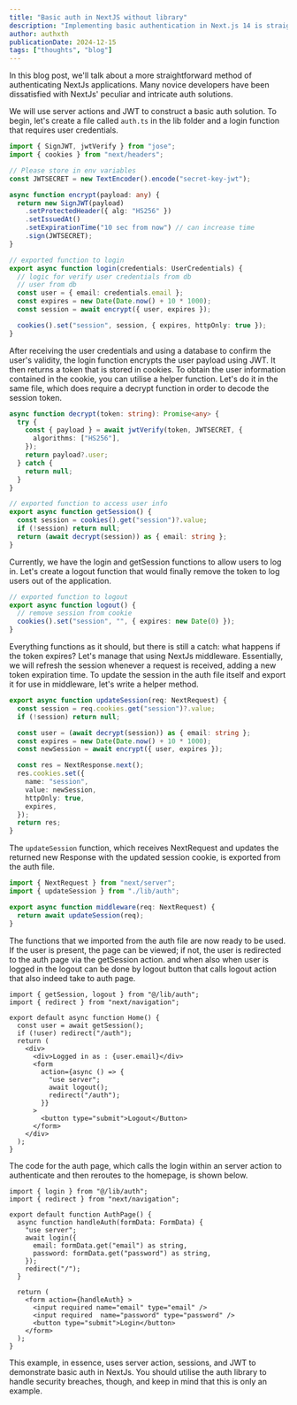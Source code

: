 ```yaml
---
title: "Basic auth in NextJS without library"
description: "Implementing basic authentication in Next.js 14 is straightforward."
author: authxth
publicationDate: 2024-12-15
tags: ["thoughts", "blog"]
---
```


In this blog post, we'll talk about a more straightforward method of authenticating NextJs applications. Many novice developers have been dissatisfied with NextJs' peculiar and intricate auth solutions.

We will use server actions and JWT to construct a basic auth solution.
To begin, let's create a file called `auth.ts` in the lib folder and a login function that requires user credentials.

```ts
import { SignJWT, jwtVerify } from "jose";
import { cookies } from "next/headers";

// Please store in env variables
const JWTSECRET = new TextEncoder().encode("secret-key-jwt");

async function encrypt(payload: any) {
  return new SignJWT(payload)
    .setProtectedHeader({ alg: "HS256" })
    .setIssuedAt()
    .setExpirationTime("10 sec from now") // can increase time
    .sign(JWTSECRET);
}

// exported function to login
export async function login(credentials: UserCredentials) {
  // logic for verify user credentials from db
  // user from db
  const user = { email: credentials.email };
  const expires = new Date(Date.now() + 10 * 1000);
  const session = await encrypt({ user, expires });

  cookies().set("session", session, { expires, httpOnly: true });
}
```

After receiving the user credentials and using a database to confirm the user's validity, the login function encrypts the user payload using JWT. It then returns a token that is stored in cookies.
To obtain the user information contained in the cookie, you can utilise a helper function. Let's do it in the same file, which does require a decrypt function in order to decode the session token.

```ts
async function decrypt(token: string): Promise<any> {
  try {
    const { payload } = await jwtVerify(token, JWTSECRET, {
      algorithms: ["HS256"],
    });
    return payload?.user;
  } catch {
    return null;
  }
}

// exported function to access user info
export async function getSession() {
  const session = cookies().get("session")?.value;
  if (!session) return null;
  return (await decrypt(session)) as { email: string };
}
```

Currently, we have the login and getSession functions to allow users to log in. Let's create a logout function that would finally remove the token to log users out of the application.

```ts
// exported function to logout
export async function logout() {
  // remove session from cookie
  cookies().set("session", "", { expires: new Date(0) });
}
```

Everything functions as it should, but there is still a catch: what happens if the token expires? Let's manage that using NextJs middleware. Essentially, we will refresh the session whenever a request is received, adding a new token expiration time. To update the session in the auth file itself and export it for use in middleware, let's write a helper method.

```ts
export async function updateSession(req: NextRequest) {
  const session = req.cookies.get("session")?.value;
  if (!session) return null;

  const user = (await decrypt(session)) as { email: string };
  const expires = new Date(Date.now() + 10 * 1000);
  const newSession = await encrypt({ user, expires });

  const res = NextResponse.next();
  res.cookies.set({
    name: "session",
    value: newSession,
    httpOnly: true,
    expires,
  });
  return res;
}
```

The `updateSession` function, which receives NextRequest and updates the returned new Response with the updated session cookie, is exported from the auth file.

```ts
import { NextRequest } from "next/server";
import { updateSession } from "./lib/auth";

export async function middleware(req: NextRequest) {
  return await updateSession(req);
}
```

The functions that we imported from the auth file are now ready to be used. If the user is present, the page can be viewed; if not, the user is redirected to the auth page via the getSession action. and when also when user is logged in the logout can be done by logout button that calls logout action that also indeed take to auth page.

```tsx
import { getSession, logout } from "@/lib/auth";
import { redirect } from "next/navigation";

export default async function Home() {
  const user = await getSession();
  if (!user) redirect("/auth");
  return (
    <div>
      <div>Logged in as : {user.email}</div>
      <form
        action={async () => {
          "use server";
          await logout();
          redirect("/auth");
        }}
      >
        <button type="submit">Logout</Button>
      </form>
    </div>
  );
}
```

The code for the auth page, which calls the login within an server action to authenticate and then reroutes to the homepage, is shown below.

```tsx
import { login } from "@/lib/auth";
import { redirect } from "next/navigation";

export default function AuthPage() {
  async function handleAuth(formData: FormData) {
    "use server";
    await login({
      email: formData.get("email") as string,
      password: formData.get("password") as string,
    });
    redirect("/");
  }

  return (
    <form action={handleAuth} >
      <input required name="email" type="email" />
      <input required  name="password" type="password" />
      <button type="submit">Login</button>
    </form>
  );
}
```

This example, in essence, uses server action, sessions, and JWT to demonstrate basic auth in NextJs. You should utilise the auth library to handle security breaches, though, and keep in mind that this is only an example.
